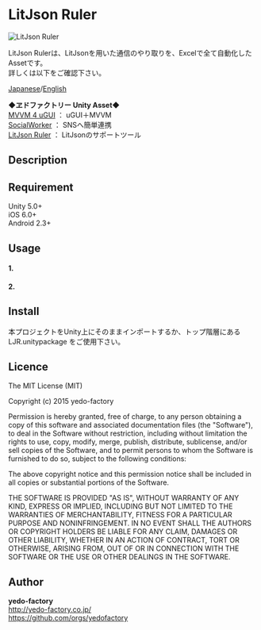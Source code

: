 # LitJson Ruler

![LitJson Ruler](https://qiita-image-store.s3.amazonaws.com/0/98018/4426910e-6bf0-fdb7-e650-3b776c975252.png)
  
LitJson Rulerは、LitJsonを用いた通信のやり取りを、Excelで全て自動化したAssetです。  
詳しくは以下をご確認下さい。  
  
[Japanese](http://qiita.com/yedo/items/932fbf558e1d2c63e36a)/[English](http://qiita.com/yedo/items/216a20479ec18889ee4f)  
  
  
**◆ヱドファクトリー Unity Asset◆**  
[MVVM 4 uGUI](http://qiita.com/yedo/items/50028c0aa8515800ace0) ： uGUI＋MVVM  
[SocialWorker](http://qiita.com/yedo/items/7e76dbf58bab34042bc1) ： SNSへ簡単連携  
[LitJson Ruler](http://qiita.com/yedo/items/932fbf558e1d2c63e36a) ： LitJsonのサポートツール  

## Description




## Requirement

Unity 5.0+  
iOS 6.0+  
Android 2.3+

## Usage

#### 1. 

#### 2. 

## Install

本プロジェクトをUnity上にそのままインポートするか、トップ階層にある LJR.unitypackage をご使用下さい。

## Licence

The MIT License (MIT)  
  
Copyright (c) 2015 yedo-factory  
  
Permission is hereby granted, free of charge, to any person obtaining a copy
of this software and associated documentation files (the "Software"), to deal
in the Software without restriction, including without limitation the rights
to use, copy, modify, merge, publish, distribute, sublicense, and/or sell
copies of the Software, and to permit persons to whom the Software is
furnished to do so, subject to the following conditions:  
  
The above copyright notice and this permission notice shall be included in all
copies or substantial portions of the Software.  
  
THE SOFTWARE IS PROVIDED "AS IS", WITHOUT WARRANTY OF ANY KIND, EXPRESS OR
IMPLIED, INCLUDING BUT NOT LIMITED TO THE WARRANTIES OF MERCHANTABILITY,
FITNESS FOR A PARTICULAR PURPOSE AND NONINFRINGEMENT. IN NO EVENT SHALL THE
AUTHORS OR COPYRIGHT HOLDERS BE LIABLE FOR ANY CLAIM, DAMAGES OR OTHER
LIABILITY, WHETHER IN AN ACTION OF CONTRACT, TORT OR OTHERWISE, ARISING FROM,
OUT OF OR IN CONNECTION WITH THE SOFTWARE OR THE USE OR OTHER DEALINGS IN THE
SOFTWARE.

## Author

**yedo-factory**  
http://yedo-factory.co.jp/  
https://github.com/orgs/yedofactory

